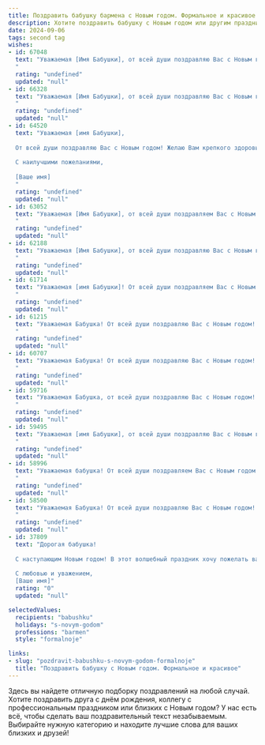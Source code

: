 ```yaml
---
title: Поздравить бабушку бармена с Новым годом. Формальное и красивое
description: Хотите поздравить бабушку с Новым годом или другим праздником? Наш ИИ создаст незабываемое поздравление, а вы обязательно выделитесь среди других.  
date: 2024-09-06
tags: second tag
wishes:
- id: 67048
  text: "Уважаемая [Имя Бабушки], от всей души поздравляю Вас с Новым годом! Желаю Вам крепкого здоровья, семейного благополучия и радости в наступающем году. Пусть праздничная атмосфера подарит Вам приятные мгновения, а праздничный стол будет изобиловать изысканными яствами, приготовленными Вашими заботливыми руками. Пусть Новый год принесет Вам много новых впечатлений, счастливых событий и успехов во всех начинаниях. С наилучшими пожеланиями!
  "
  rating: "undefined"
  updated: "null"
- id: 66328
  text: "Уважаемая [Имя Бабушки], от всей души поздравляю Вас с Новым годом! Желаю Вам крепкого здоровья, семейного благополучия, радости и тепла в кругу близких. Пусть Новый год принесет только счастливые моменты, исполнения желаний и чудесные мгновения!
  "
  rating: "undefined"
  updated: "null"
- id: 64520
  text: "Уважаемая [имя Бабушки],
  
  От всей души поздравляю Вас с Новым годом! Желаю Вам крепкого здоровья, семейного благополучия и радости в каждом дне. Пусть Новый год принесет Вам только приятные моменты, тепло и заботу близких.
  
  С наилучшими пожеланиями,
  
  [Ваше имя]
  "
  rating: "undefined"
  updated: "null"
- id: 63052
  text: "Уважаемая [Имя Бабушки], от всей души поздравляем Вас с Новым годом! Желаем Вам крепкого здоровья, бодрости духа, семейного тепла и исполнения всех желаний. Пусть наступающий год принесет Вам только радость, удачу и благополучие.
  "
  rating: "undefined"
  updated: "null"
- id: 62188
  text: "Уважаемая [Имя Бабушки], от всей души поздравляю Вас с Новым годом! Пусть Новый год принесет Вам крепкое здоровье, безграничное счастье и исполнение всех желаний. Пусть Ваш труд бармена будет всегда востребован, а гостеприимство находить отклик в благодарных сердцах посетителей. Желаю вам праздничного настроения, веселых застолий и незабываемых моментов. С Новым годом!
  "
  rating: "undefined"
  updated: "null"
- id: 61714
  text: "Уважаемая [имя Бабушки]! От всей души поздравляем Вас с Новым годом! Пусть этот праздничный год принесет Вам крепкое здоровье, душевное равновесие и множество радостных моментов. Желаем Вам, чтобы каждый день был наполнен приятными встречами, теплыми улыбками и светлыми надеждами.
  "
  rating: "undefined"
  updated: "null"
- id: 61215
  text: "Уважаемая Бабушка! От всей души поздравляю Вас с Новым годом! Пусть этот год принесет Вам крепкое здоровье, множество радостных моментов и  счастья в кругу близких людей! Желаю Вам праздничного настроения, приятных встреч и, конечно же, удачного нового барного сезона! 😉
  "
  rating: "undefined"
  updated: "null"
- id: 60707
  text: "Уважаемая Бабушка! От всей души поздравляю Вас с Новым годом! Желаю Вам крепкого здоровья, семейного благополучия, радостных событий и ярких впечатлений в новом году. Пусть Ваш профессиональный путь, полный заботы и гостеприимства, будет наполнен благодарными улыбками и приятными встречами. Счастья, любви и процветания!
  "
  rating: "undefined"
  updated: "null"
- id: 59716
  text: "Уважаемая Бабушка, от всей души поздравляю Вас с Новым годом! Желаю Вам крепкого здоровья, семейного благополучия и много радостных моментов в новом году. Пусть Ваш профессиональный опыт, как бармена, приносит Вам удовлетворение и вдохновение!
  "
  rating: "undefined"
  updated: "null"
- id: 59495
  text: "Уважаемая [имя Бабушки], от всей души поздравляю Вас с Новым годом! Желаю Вам крепкого здоровья, семейного тепла и благополучия. Пусть грядущий год принесет Вам радость, мир и исполнение всех желаний!
  "
  rating: "undefined"
  updated: "null"
- id: 58996
  text: "Уважаемая бабушка! От всей души поздравляем Вас с Новым годом! Желаем Вам крепкого здоровья, семейного благополучия, радости и тепла в душе. Пусть грядущий год принесет только приятные моменты и исполнит все Ваши мечты!
  "
  rating: "undefined"
  updated: "null"
- id: 58500
  text: "Уважаемая Бабушка! От всей души поздравляю Вас с Новым годом! Желаю Вам крепкого здоровья, семейного тепла и благополучия. Пусть предстоящий год принесет только радость, счастье и исполнение всех желаний.
  "
  rating: "undefined"
  updated: "null"
- id: 37809
  text: "Дорогая бабушка!
  
  С наступающим Новым годом! В этот волшебный праздник хочу пожелать вам счастья, здоровья и радости. Пусть каждый день приносит новые возможности, а ваши мечты сбываются с легкостью и блеском. Как бармен, вы всегда умеете создавать идеальные напитки, так и в жизни пусть у вас всегда будут идеальные моменты и яркие впечатления.
  
  С любовью и уважением,
  [Ваше имя]"
  rating: "0"
  updated: "null"

selectedValues:
  recipients: "babushku"
  holidays: "s-novym-godom"
  professions: "barmen"
  style: "formalnoje"

links:
- slug: "pozdravit-babushku-s-novym-godom-formalnoje"
  title: "Поздравить бабушку с Новым годом. Формальное и красивое"
---
```


Здесь вы найдете отличную подборку поздравлений на любой случай. 
Хотите поздравить друга с днём рождения, коллегу с профессиональным праздником или близких с Новым годом? У нас есть всё, чтобы сделать ваш поздравительный текст незабываемым. Выбирайте нужную категорию и находите лучшие слова для ваших близких и друзей!
